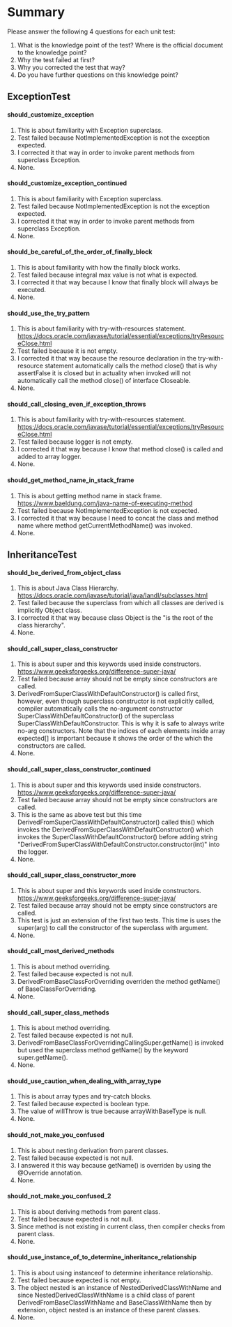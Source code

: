 # Summary

Please answer the following 4 questions for each unit test:
1. What is the knowledge point of the test? Where is the official document to the knowledge point?
2. Why the test failed at first?
3. Why you corrected the test that way?
4. Do you have further questions on this knowledge point?

## ExceptionTest
#### should_customize_exception
1. This is about familiarity with Exception superclass.
2. Test failed because NotImplementedException is not the exception expected.
3. I corrected it that way in order to invoke parent methods from superclass Exception.
4. None.

#### should_customize_exception_continued
1. This is about familiarity with Exception superclass.
2. Test failed because NotImplementedException is not the exception expected.
3. I corrected it that way in order to invoke parent methods from superclass Exception.
4. None.

#### should_be_careful_of_the_order_of_finally_block
1. This is about familiarity with how the finally block works. 
2. Test failed because integral max value is not what is expected.
3. I corrected it that way because I know that finally block will always be executed. 
4. None.

#### should_use_the_try_pattern
1. This is about familiarity with try-with-resources statement.
https://docs.oracle.com/javase/tutorial/essential/exceptions/tryResourceClose.html
2. Test failed because it is not empty.
3. I corrected it that way because the resource declaration in the try-with-resource statement automatically calls the method close() that is why
assertFalse it is closed but in actuality when invoked will not automatically call the method close() of interface Closeable.
4. None.

#### should_call_closing_even_if_exception_throws
1. This is about familiarity with try-with-resources statement.
https://docs.oracle.com/javase/tutorial/essential/exceptions/tryResourceClose.html
2. Test failed because logger is not empty.
3. I corrected it that way because I know that method close() is called and added to array logger.
4. None.

#### should_get_method_name_in_stack_frame
1. This is about getting method name in stack frame.
https://www.baeldung.com/java-name-of-executing-method
2. Test failed because NotImplementedException is not expected.
3. I corrected it that way because I need to concat the class and method name where method getCurrentMethodName() was invoked.
4. None.

## InheritanceTest
#### should_be_derived_from_object_class
1. This is about Java Class Hierarchy.
https://docs.oracle.com/javase/tutorial/java/IandI/subclasses.html
2. Test failed because the superclass from which all classes are derived is implicitly Object class.
3. I corrected it that way because class Object is the "is the root of the class hierarchy".
4. None.

#### should_call_super_class_constructor
1. This is about super and this keywords used inside constructors.
https://www.geeksforgeeks.org/difference-super-java/
2. Test failed because array should not be empty since constructors are called.
3. DerivedFromSuperClassWithDefaultConstructor() is called first, however, even though superclass constructor is not explicitly called, compiler automatically
calls the no-argument constructor SuperClassWithDefaultConstructor() of the superclass SuperClassWithDefaultConstructor. This is why it is safe to always write no-arg constructors.
Note that the indices of each elements inside array expected[] is important because it shows the order of the which the constructors are called.
4. None.

#### should_call_super_class_constructor_continued
1. This is about super and this keywords used inside constructors.
https://www.geeksforgeeks.org/difference-super-java/
2. Test failed because array should not be empty since constructors are called.
3. This is the same as above test but this time DerivedFromSuperClassWithDefaultConstructor() called this() which invokes the DerivedFromSuperClassWithDefaultConstructor()
which invokes the SuperClassWithDefaultConstructor() before adding string "DerivedFromSuperClassWithDefaultConstructor.constructor(int)" into the logger.
4. None.

#### should_call_super_class_constructor_more
1. This is about super and this keywords used inside constructors.
https://www.geeksforgeeks.org/difference-super-java/
2. Test failed because array should not be empty since constructors are called.
3. This test is just an extension of the first two tests. This time is uses the super(arg) to call the constructor of the superclass with argument.
4. None.

#### should_call_most_derived_methods
1. This is about method overriding.
2. Test failed because expected is not null.
3. DerivedFromBaseClassForOverriding overriden the method getName() of BaseClassForOverriding.
4. None.

#### should_call_super_class_methods
1. This is about method overriding.
2. Test failed because expected is not null.
3. DerivedFromBaseClassForOverridingCallingSuper.getName() is invoked but used the superclass method getName() by the keyword super.getName(). 
4. None.

#### should_use_caution_when_dealing_with_array_type
1. This is about array types and try-catch blocks.
2. Test failed because expected is boolean type.
3. The value of willThrow is true because arrayWithBaseType is null.
4. None.

#### should_not_make_you_confused
1. This is about nesting derivation from parent classes.
2. Test failed because expected is not null.
3. I answered it this way because getName() is overriden by using the @Override annotation.
4. None.

#### should_not_make_you_confused_2
1. This is about deriving methods from parent class. 
2. Test failed because expected is not null.
3. Since method is not existing in current class, then compiler checks from parent class.
4. None.

#### should_use_instance_of_to_determine_inheritance_relationship
1. This is about using instanceof to determine inheritance relationship.
2. Test failed because expected is not empty.
3. The object nested is an instance of NestedDerivedClassWithName and since NestedDerivedClassWithName is a child class of parent DerivedFromBaseClassWithName and BaseClassWithName
then by extension, object nested is an instance of these parent classes.
4. None.

